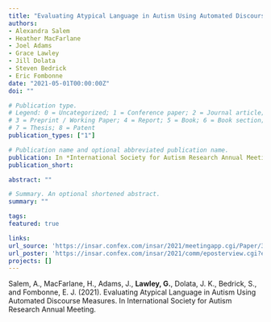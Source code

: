 ```yaml
---
title: "Evaluating Atypical Language in Autism Using Automated Discourse Measures"
authors:
- Alexandra Salem
- Heather MacFarlane
- Joel Adams
- Grace Lawley
- Jill Dolata
- Steven Bedrick
- Eric Fombonne
date: "2021-05-01T00:00:00Z"
doi: ""

# Publication type.
# Legend: 0 = Uncategorized; 1 = Conference paper; 2 = Journal article;
# 3 = Preprint / Working Paper; 4 = Report; 5 = Book; 6 = Book section;
# 7 = Thesis; 8 = Patent
publication_types: ["1"]

# Publication name and optional abbreviated publication name.
publication: In *International Society for Autism Research Annual Meeting, 2021*
publication_short:

abstract: ""

# Summary. An optional shortened abstract.
summary: ""

tags:
featured: true

links:
url_source: 'https://insar.confex.com/insar/2021/meetingapp.cgi/Paper/36415'
url_poster: 'https://insar.confex.com/insar/2021/comm/eposterview.cgi?eposterid=2096'
projects: []
---
```


Salem, A., MacFarlane, H., Adams, J., **Lawley, G.**, Dolata, J. K., Bedrick, S., and Fombonne, E. J. (2021). Evaluating Atypical Language in Autism Using Automated Discourse Measures. In International Society for Autism Research Annual Meeting.


